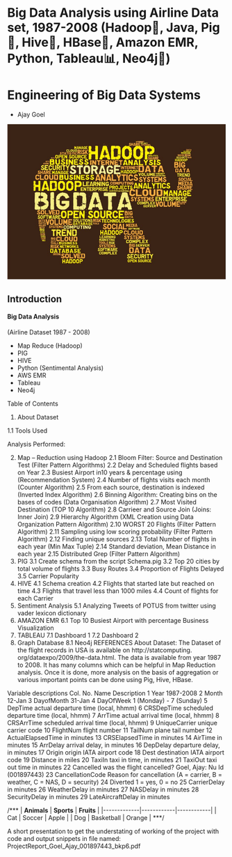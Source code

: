 # Big Data Analysis using Airline Data set, 1987-2008 (Hadoop🐘, Java, Pig🐷, Hive🐝, HBase🐬, Amazon EMR, Python, Tableau📊, Neo4j🌴)
# Engineering of Big Data Systems

- Ajay Goel

![alt text](https://github.com/Ajay-Goel/Big-Data/blob/master/Project/Media/shutterstockhadoop_elephant_in_words%20(2).jpg)


## Introduction
#### Big Data Analysis
(Airline Dataset 1987 - 2008)
- Map Reduce (Hadoop)
- PIG
- HIVE
- Python (Sentimental Analysis)
- AWS EMR
- Tableau
- Neo4j


Table of Contents
1. About Dataset

1.1 Tools Used

Analysis Performed: 

2. Map – Reduction using Hadoop
2.1 Bloom Filter: Source and Destination Test (Filter Pattern Algorithms) 
2.2 Delay and Scheduled flights based on Year
2.3 Busiest Airport in10 years & percentage using (Recommendation System)
2.4 Number of flights visits each month (Counter Algorithm) 
2.5 From each source, destination is indexed (Inverted Index Algorithm)
2.6 Binning Algorithm: Creating bins on the bases of codes (Data Organisation Algorithm)
2.7 Most Visited Destination (TOP 10 Algorithm)
2.8 Carrieer and Source Join (Joins: Inner Join)
2.9 Hierarchy Algorithm (XML Creation using Data Organization Pattern Algorithm)
2.10 WORST 20 Flights (Filter Pattern Algorithm)
2.11 Sampling using low scoring probability (Filter Pattern Algorithm)
2.12 Finding unique sources
2.13 Total Number of flights in each year (Min Max Tuple)
2.14 Standard deviation, Mean Distance in each year
2.15 Distributed Grep (Filter Pattern Algorithm)
3. PIG
3.1 Create schema from the script Schema.pig
3.2 Top 20 cities by total volume of flights
3.3 Busy Routes
3.4 Proportion of Flights Delayed
3.5 Carrier Popularity
4. HIVE
4.1 Schema creation
4.2 Flights that started late but reached on time
4.3 Flights that travel less than 1000 miles
4.4 Count of flights for each Carrier
5. Sentiment Analysis
5.1 Analyzing Tweets of POTUS from twitter using vader lexicon dictionary
6. AMAZON EMR
6.1 Top 10 Busiest Airport with percentage
Business Visualization
7. TABLEAU
7.1 Dashboard 1
7.2 Dashboard 2
8. Graph Database
8.1 Neo4j
REFERENCES
About Dataset:
The Dataset of the flight records in USA is available on http://statcomputing.
org/dataexpo/2009/the-data.html. The data is available from year 1987 to 2008.
It has many columns which can be helpful in Map Reduction analysis. Once it is done, more
analysis on the basis of aggregation or various important points can be done using Pig, Hive,
HBase.

Variable descriptions
Col.
No. Name Description
1 Year 1987-2008
2 Month 12-Jan
3 DayofMonth 31-Jan
4 DayOfWeek 1 (Monday) - 7 (Sunday)
5 DepTime actual departure time (local, hhmm)
6 CRSDepTime scheduled departure time (local, hhmm)
7 ArrTime actual arrival time (local, hhmm)
8 CRSArrTime scheduled arrival time (local, hhmm)
9 UniqueCarrier unique carrier code
10 FlightNum flight number
11 TailNum plane tail number
12 ActualElapsedTime in minutes
13 CRSElapsedTime in minutes
14 AirTime in minutes
15 ArrDelay arrival delay, in minutes
16 DepDelay departure delay, in minutes
17 Origin origin IATA airport code
18 Dest destination IATA airport code
19 Distance in miles
20 TaxiIn taxi in time, in minutes
21 TaxiOut taxi out time in minutes
22 Cancelled was the flight cancelled?
Goel, Ajay: Nu Id (001897443)
23 CancellationCode
Reason for cancellation (A = carrier, B =
weather, C = NAS, D = security)
24 Diverted 1 = yes, 0 = no
25 CarrierDelay in minutes
26 WeatherDelay in minutes
27 NASDelay in minutes
28 SecurityDelay in minutes
29 LateAircraftDelay in minutes

/***
| __Animals__ | __Sports__ | __Fruits__ |
|-------------|------------|------------|
| Cat         | Soccer     | Apple      |
| Dog         | Basketball | Orange     |
***/


A short presentation to get the understating of working of the project with code and output snippets in file named: ProjectReport_Goel_Ajay_001897443_bkp6.pdf
